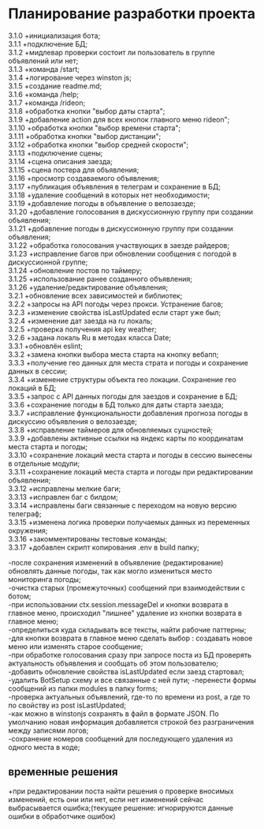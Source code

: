 # Планирование разработки проекта

3.1.0 +инициализация бота;  
3.1.1 +подключение БД;  
3.1.2 +мидлевар проверки состоит ли пользователь в группе объявлений или нет;  
3.1.3 +команда /start;  
3.1.4 +логирование через winston js;  
3.1.5 +создание readme.md;  
3.1.6 +команда /help;  
3.1.7 +команда /rideon;  
3.1.8 +обработка кнопки "выбор даты старта";  
3.1.9 +добавление action для всех кнопок главного меню rideon";  
3.1.10 +обработка кнопки "выбор времени старта";  
3.1.11 +обработка кнопки "выбор дистанции";  
3.1.12 +обработка кнопки "выбор средней скорости";  
3.1.13 +подключение сцены;  
3.1.14 +сцена описания заезда;  
3.1.15 +сцена постера для объявления;  
3.1.16 +просмотр создаваемого объявления;  
3.1.17 +публикация объявления в телеграм и сохранение в БД;  
3.1.18 +удаление сообщений в которых нет необходимости;  
3.1.19 +добавление погоды в объявление о велозаезде;  
3.1.20 +добавление голосования в дискуссионную группу при создании объявления;  
3.1.21 +добавление погоды в дискуссионную группу при создании объявления;  
3.1.22 +обработка голосования участвующих в заезде райдеров;  
3.1.23 +исправление багов при обновлении сообщения с погодой в дискуссионной группе;  
3.1.24 +обновление постов по таймеру;  
3.1.25 +использование ранее созданного объявления;  
3.1.26 +удаление/редактирование объявления;  
3.2.1 +обновление всех зависимостей и библиотек;    
3.2.2 +запросы на API погоды через прокси. Устранение багов;  
3.2.3 +изменение свойства isLastUpdated если старт уже был;  
3.2.4 +изменение дат заезда на ru локаль;  
3.2.5 +проверка получения api key weather;  
3.2.6 +задана локаль Ru в методах класса Date;  
3.3.1 +обновлён eslint;  
3.3.2 +замена кнопки выбора места старта на кнопку вебапп;  
3.3.3 +получение гео данных для места страта и погоды и сохранение данных в сессии;  
3.3.4 +изменение структуры объекта гео локации. Сохранение гео локаций в БД;  
3.3.5 +запрос с API данных погоды для заездов и сохранение в БД;  
3.3.6 +сохранение погоды в БД только для даты старта заезда;  
3.3.7 +исправление функциональности добавления прогноза погоды в дискуссию объявления о велозаезде;  
3.3.8 +исправление таймеров для обновляемых сущностей;  
3.3.9 +добавлены активные ссылки на яндекс карты по координатам места старта и погоды;  
3.3.10 +сохранение локаций места старта и погоды в сессию вынесены в отдельные модули;  
3.3.11 +сохранение локаций места старта и погоды при редактировании объявления;  
3.3.12 +исправлены мелкие баги;  
3.3.13 +исправлен баг с билдом;  
3.3.14 +исправлены баги связанные с переходом на новую версию телеграф;  
3.3.15 +изменена логика проверки получаемых данных из переменных окружения;  
3.3.16 +закомментированы тестовые команды;  
3.3.17 +добавлен скрипт копирования .env в build папку;  


-после сохранения изменений в объявление (редактирование) обновлять данные погоды, так как могло измениться место мониторинга погоды;  
-очистка старых (промежуточных) сообщений при взаимодействии с ботом;  
-при использовании ctx.session.messageDel и кнопки возврата в главное меню, происходил "лишнее"
удаление из кнопки возврата в главное меню;  
-определиться куда складывать все тексты, найти рабочие паттерны;  
-для кнопки возврата в главное меню сделать выбор : создавать новое меню или изменять старое
сообщение;  
-при обработке голосования сразу при запросе поста из БД проверять актуальность объявления и
сообщать об этом пользователю;  
-добавить обновление свойства isLastUpdated если заезд стартовал;  
-удалить BotSetup схему и все связанные с ней пути; -перенести формы сообщений из папки modules
в папку forms;  
-проверка актуальных объявлений, где-то по времени из post, а где то по свойству из post
isLastUpdated;  
 -как можно в winstonjs сохранять в файл в формате JSON. По умолчанию новая информация добавляется
строкой без разграничения между записями логов;  
-сохранение номеров сообщений для последующего удаления из одного места в коде;

## временные решения

+при редактировании поста найти решения о проверке вносимых изменений, есть они или нет, если
нет изменений сейчас выбрасывается ошибка;(текущее решение: игнорируются данные ошибки в
обработчике ошибок)
